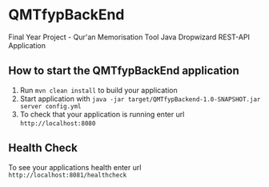 # QMTfypBackEnd

Final Year Project - Qur'an Memorisation Tool Java Dropwizard REST-API Application

How to start the QMTfypBackEnd application
---

1. Run `mvn clean install` to build your application
1. Start application with `java -jar target/QMTfypBackend-1.0-SNAPSHOT.jar server config.yml`
1. To check that your application is running enter url `http://localhost:8080`

Health Check
---

To see your applications health enter url `http://localhost:8081/healthcheck`
